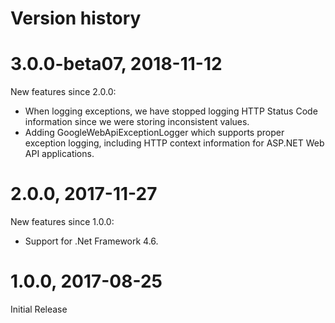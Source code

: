 # Version history

# 3.0.0-beta07, 2018-11-12

New features since 2.0.0:

- When logging exceptions, we have stopped logging HTTP Status Code information since we were storing inconsistent values.
- Adding GoogleWebApiExceptionLogger which supports proper exception logging, including HTTP context information for ASP.NET Web API applications.

# 2.0.0, 2017-11-27

New features since 1.0.0:

- Support for .Net Framework 4.6.

# 1.0.0, 2017-08-25

Initial Release
